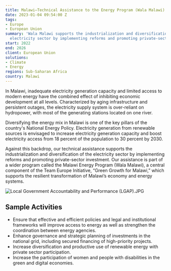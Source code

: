 ```yaml
---
title: Malawi—Technical Assistance to the Energy Program (Wala Malawi)
date: 2023-01-04 09:54:00 Z
tags:
- Europe
- European Union
summary: 'Wala Malawi supports the industrialization and diversification of the Malawian
  electricity sector by implementing reforms and promoting private-sector investments. '
start: 2022
end: 2026
client: European Union
solutions:
- Climate
- Energy
regions: Sub-Saharan Africa
country: Malawi
---
```


In Malawi, inadequate electricity generation capacity and limited access to modern energy have the combined effect of inhibiting economic development at all levels. Characterized by aging infrastructure and persistent outages, the electricity supply system is over-reliant on hydropower, with most of the generating stations located on one river.
 
Diversifying the energy mix in Malawi is one of the key pillars of the country's National Energy Policy. Electricity generation from renewable sources is envisaged to increase electricity generation capacity and boost electricity access from 18 percent of the population to 30 percent by 2030.
 
Against this backdrop, our technical assistance supports the industrialization and diversification of the electricity sector by implementing reforms and promoting private-sector investment. Our assistance is part of a wider program called the Malawi Energy Program (Wala Malawi), a central component of the Team Europe Initiative, “Green Growth for Malawi,” which supports the resilient transformation of Malawi’s economy and energy systems.

![Local Government Accountability and Performance (LGAP).JPG](/uploads/Local%20Government%20Accountability%20and%20Performance%20(LGAP).JPG)

## Sample Activities

* Ensure that effective and efficient policies and legal and institutional frameworks will improve access to energy as well as strengthen the coordination between energy agencies.
* Enhance governance and strategic planning of investments in the national grid, including secured financing of high-priority projects.
* Increase diversification and productive use of renewable energy with private sector participation.
* Increase the participation of women and people with disabilities in the green and digital economies.